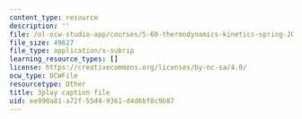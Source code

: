 ```yaml
---
content_type: resource
description: ''
file: /ol-ocw-studio-app/courses/5-60-thermodynamics-kinetics-spring-2008/ee990a81a72f55d49361d4d6bf8c9b87_8Xpn2jorigU.vtt
file_size: 49627
file_type: application/x-subrip
learning_resource_types: []
license: https://creativecommons.org/licenses/by-nc-sa/4.0/
ocw_type: OCWFile
resourcetype: Other
title: 3play caption file
uid: ee990a81-a72f-55d4-9361-d4d6bf8c9b87
---
```

